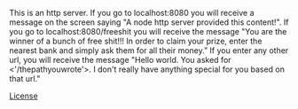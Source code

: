 This is an http server. If you go to localhost:8080 you will receive a message on the screen saying "A node http server provided this content!". If you go to localhost:8080/freeshit you will receive the message "You are the winner of a bunch of free shit!!! In order to claim your prize, enter the nearest bank and simply ask them for all their money." If you enter any other url, you will receive the message "Hello world. You asked for <'/thepathyouwrote'>. I don't really have anything special for you based on that url."


[License](./LICENSE.md)


